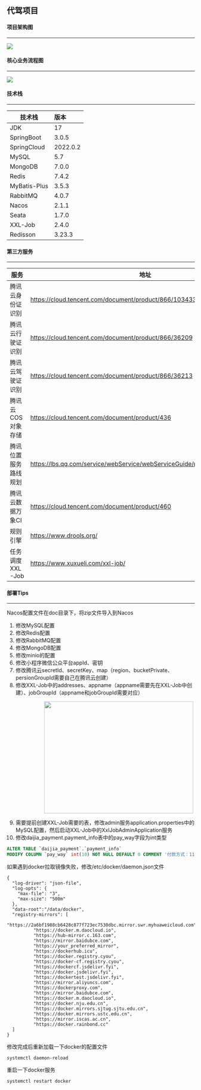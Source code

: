 
## **代驾项目**


#### **项目架构图**
-----------------------------------------------------------------------------------------------
![](doc/架构图.jpg)

#### **核心业务流程图**
-----------------------------------------------------------------------------------------------
![](doc/代驾核心业务流程图.png)
#### **技术栈**
-----------------------------------------------------------------------------------------------

| 技术栈           | 版本 |
|---------------|:--|
| JDK           | 17 |
| SpringBoot    | 3.0.5 |
| SpringCloud   | 2022.0.2 |
| MySQL         | 5.7 |
| MongoDB       | 7.0.0 |
| Redis         | 7.4.2 |
| MyBatis-Plus  | 3.5.3 |
| RabbitMQ      | 4.0.7 |
| Nacos         | 2.1.1 |
| Seata         | 1.7.0 |
| XXL-Job         | 2.4.0 |
| Redisson         | 3.23.3 |


#### **第三方服务**
-----------------------------------------------------------------------------------------------

| 服务          | 地址  |
|-------------|-----|
| 腾讯云身份证识别    | https://cloud.tencent.com/document/product/866/103433    |
| 腾讯云行驶证识别    | https://cloud.tencent.com/document/product/866/36209    |
| 腾讯云驾驶证识别    | https://cloud.tencent.com/document/product/866/36213    |
| 腾讯云COS对象存储  | https://cloud.tencent.com/document/product/436    |
| 腾讯位置服务路线规划  | https://lbs.qq.com/service/webService/webServiceGuide/route/webServiceRoute    |
| 腾讯云数据万象CI   | https://cloud.tencent.com/document/product/460    |
| 规则引擎        | https://www.drools.org/    |
| 任务调度XXL-Job | https://www.xuxueli.com/xxl-job/    |

#### **部署Tips**
-----------------------------------------------------------------------------------------------
Nacos配置文件在doc目录下，将zip文件导入到Nacos
1. 修改MySQL配置 
2. 修改Redis配置 
3. 修改RabbitMQ配置 
4. 修改MongoDB配置
5. 修改minio的配置 
6. 修改小程序微信公众平台appId、密钥 
7. 修改腾讯云secretId、secretKey、map（region、bucketPrivate、persionGroupId需要自己在腾讯云创建）
8. 修改XXL-Job中的addresses、appname（appname需要先在XXL-Job中创建）、jobGroupId（appname和jobGroupId需要对应）

<img height="300" src="doc/xxl-job执行器.png" width="400" style="margin-left: 100px"/>

9. 需要提前创建XXL-Job需要的表，修改admin服务application.properties中的MySQL配置，然后启动XXL-Job中的XxlJobAdminApplication服务
10. 修改daijia_payment.payment_info表中的pay_way字段为int类型
```sql
ALTER TABLE `daijia_payment`.`payment_info` 
MODIFY COLUMN `pay_way` int(10) NOT NULL DEFAULT 0 COMMENT '付款方式：1101-微信';
```



如果遇到docker拉取镜像失败，修改/etc/docker/daemon.json文件
```shell
{
  "log-driver": "json-file",
  "log-opts": {
    "max-file": "3",
    "max-size": "500m"
  },
  "data-root":"/data/docker",
  "registry-mirrors": [
    "https://2a6bf1988cb6428c877f723ec7530dbc.mirror.swr.myhuaweicloud.com",
          "https://docker.m.daocloud.io",
          "https://hub-mirror.c.163.com",
          "https://mirror.baidubce.com",
          "https://your_preferred_mirror",
          "https://dockerhub.icu",
          "https://docker.registry.cyou",
          "https://docker-cf.registry.cyou",
          "https://dockercf.jsdelivr.fyi",
          "https://docker.jsdelivr.fyi",
          "https://dockertest.jsdelivr.fyi",
          "https://mirror.aliyuncs.com",
          "https://dockerproxy.com",
          "https://mirror.baidubce.com",
          "https://docker.m.daocloud.io",
          "https://docker.nju.edu.cn",
          "https://docker.mirrors.sjtug.sjtu.edu.cn",
          "https://docker.mirrors.ustc.edu.cn",
          "https://mirror.iscas.ac.cn",
          "https://docker.rainbond.cc"
  ]
}

```
修改完成后重新加载一下docker的配置文件
```linux
systemctl daemon-reload
```
重启一下docker服务
```linux
systemctl restart docker
```

